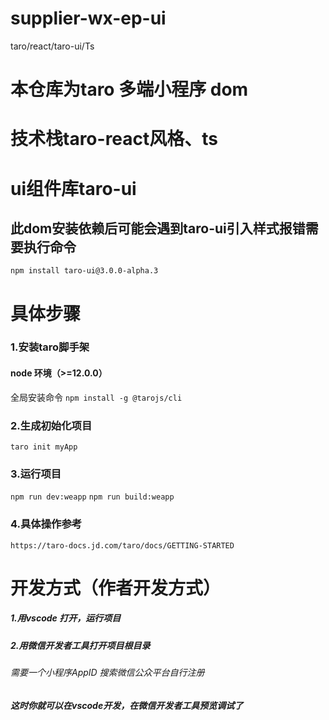 # supplier-wx-ep-ui
taro/react/taro-ui/Ts

# 本仓库为taro 多端小程序 dom
# 技术栈taro-react风格、ts
# ui组件库taro-ui
## 此dom安装依赖后可能会遇到taro-ui引入样式报错需要执行命令
` npm install taro-ui@3.0.0-alpha.3 `




# 具体步骤
### 1.安装taro脚手架 
####  node 环境（>=12.0.0）
全局安装命令
` npm install -g @tarojs/cli `
### 2.生成初始化项目
` taro init myApp `
### 3.运行项目
` npm run dev:weapp `
` npm run build:weapp `
### 4.具体操作参考
` https://taro-docs.jd.com/taro/docs/GETTING-STARTED `


# 开发方式（作者开发方式）
##### 1.用vscode 打开，运行项目
##### 2.用微信开发者工具打开项目根目录
###### 需要一个小程序AppID 搜索微信公众平台自行注册 
##### 这时你就可以在vscode开发，在微信开发者工具预览调试了
